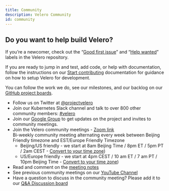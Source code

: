 ```yaml
---
title: Community
description: Velero Community
id: community
---
```

## Do you want to help build Velero?

If you’re a newcomer, check out the “[Good first issue](https://github.com/vmware-tanzu/velero/issues?q=is%3Aopen+is%3Aissue+label%3A%22Good+first+issue%22)” and “[Help wanted](https://github.com/vmware-tanzu/velero/issues?utf8=%E2%9C%93&q=is%3Aopen+is%3Aissue+label%3A%22Help+wanted%22+)” labels in the Velero repository.

If you are ready to jump in and test, add code, or help with documentation, follow the instructions on our [Start contributing](https://velero.io/docs/main/start-contributing/) documentation for guidance on how to setup Velero for development.

You can follow the work we do, see our milestones, and our backlog on our [GitHub project boards](https://github.com/vmware-tanzu/velero/projects).

* Follow us on Twitter at [@projectvelero](https://twitter.com/projectvelero)
* Join our Kubernetes Slack channel and talk to over 800 other community members: [#velero](https://kubernetes.slack.com/messages/velero)
* Join our [Google Group](https://groups.google.com/forum/#!forum/projectvelero) to get updates on the project and invites to community meetings.
* Join the Velero community meetings  - [Zoom link](https://VMware.zoom.us/j/94501971662?pwd=aUxVbWVEWHZSbDh4ZGdGU1cxYUFoZz09)  
Bi-weekly  community meeting alternating every week between Beijing Friendly timezone and EST/Europe Friendly Timezone  
  * Beijing/US friendly - we start at 8am Beijing Time / 8pm ET / 5pm PT / 2am CEST - [Convert to your time zone](https://dateful.com/convert/beijing-china?t=8am))  
  * US/Europe friendly - we start at 4pm CEST / 10 am ET / 7 am PT / 10pm Beijing Time - [Convert to your time zone](https://dateful.com/convert/est-edt-eastern-time?t=10))  
* Read and comment on the [meeting notes](https://hackmd.io/Jq6F5zqZR7S80CeDWUklkA?view)
* See previous community meetings on our [YouTube Channel](https://www.youtube.com/playlist?list=PL7bmigfV0EqQRysvqvqOtRNk4L5S7uqwM)
* Have a question to discuss in the community meeting? Please add it to our [Q&A Discussion board](https://github.com/vmware-tanzu/velero/discussions/categories/community-support-q-a)
